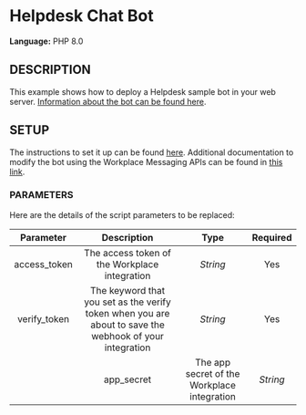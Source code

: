 # Helpdesk Chat Bot
  
**Language:** PHP 8.0

## DESCRIPTION
This example shows how to deploy a Helpdesk sample bot in your web server. [Information about the bot can be found here](https://www.workplace.com/resources/tech/integrations/helpdesk-bot).

## SETUP
The instructions to set it up can be found [here](https://www.workplace.com/resources/tech/integrations/helpdesk-bot). Additional documentation to modify the bot using the Workplace Messaging APIs can be found in [this link](https://developers.facebook.com/docs/messenger-platform/send-messages).

### PARAMETERS
Here are the details of the script parameters to be replaced:

   | Parameter         | Description                                                |  Type           |  Required    | 
   |:-----------------:|:----------------------------------------------------------:|:---------------:|:------------:|
   | access_token      |  The access token of the Workplace integration             | _String_ | Yes |
   | verify_token      |  The keyword that you set as the verify token when you are about to save the webhook of your integration          | _String_ | Yes |
      | app_secret      |  The app secret of the Workplace integration            | _String_ | Yes |

